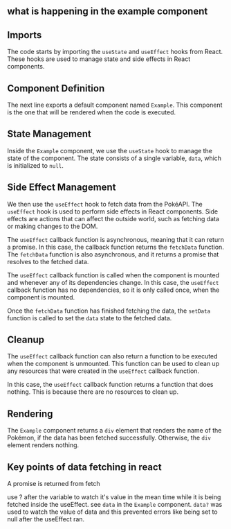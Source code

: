 ## what is happening in the example component

## Imports

The code starts by importing the `useState` and `useEffect` hooks from React. These hooks are used to manage state and side effects in React components.

## Component Definition

The next line exports a default component named `Example`. This component is the one that will be rendered when the code is executed.

## State Management

Inside the `Example` component, we use the `useState` hook to manage the state of the component. The state consists of a single variable, `data`, which is initialized to `null`.

## Side Effect Management

We then use the `useEffect` hook to fetch data from the PokéAPI. The `useEffect` hook is used to perform side effects in React components. Side effects are actions that can affect the outside world, such as fetching data or making changes to the DOM.

The `useEffect` callback function is asynchronous, meaning that it can return a promise. In this case, the callback function returns the `fetchData` function. The `fetchData` function is also asynchronous, and it returns a promise that resolves to the fetched data.

The `useEffect` callback function is called when the component is mounted and whenever any of its dependencies change. In this case, the `useEffect` callback function has no dependencies, so it is only called once, when the component is mounted.

Once the `fetchData` function has finished fetching the data, the `setData` function is called to set the `data` state to the fetched data.

## Cleanup

The `useEffect` callback function can also return a function to be executed when the component is unmounted. This function can be used to clean up any resources that were created in the `useEffect` callback function.

In this case, the `useEffect` callback function returns a function that does nothing. This is because there are no resources to clean up.

## Rendering

The `Example` component returns a `div` element that renders the name of the Pokémon, if the data has been fetched successfully. Otherwise, the `div` element renders nothing.





## Key points of data fetching in react
A promise is returned from fetch

use ? after the variable to watch it's value in the mean time while it is being fetched inside the useEffect. 
see `data` in the `Example` component.  `data?` was used to watch the value of data and this prevented errors like being set to null after the 
useEffect ran.
